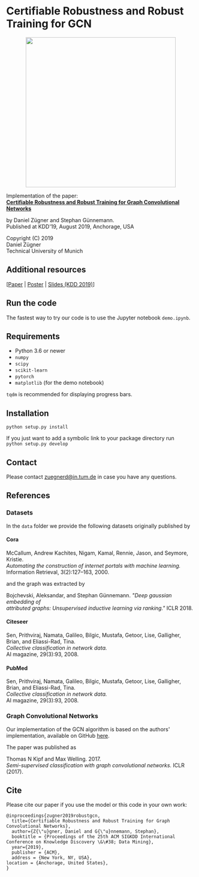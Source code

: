# Certifiable Robustness and Robust Training for GCN

<p align="center">
<img src="https://www.kdd.in.tum.de/fileadmin/w00bxq/www/robust-gcn/figure.png" width="400">
</p>

Implementation of the paper:   
**[Certifiable Robustness and Robust Training for Graph Convolutional Networks](https://arxiv.org/abs/1906.12269)**

by Daniel Zügner and Stephan Günnemann.   
Published at KDD'19, August 2019, Anchorage, USA

Copyright (C) 2019   
Daniel Zügner   
Technical University of Munich    

## Additional resources
[[Paper](https://arxiv.org/pdf/1906.12269.pdf) | [Poster](http://www.kdd.in.tum.de/fileadmin/w00bxq/www/robust-gcn/robust_gcn_poster.pdf) | [Slides (KDD 2019)](http://www.kdd.in.tum.de/fileadmin/w00bxq/www/robust-gcn/kdd2019_presentation_flattened.pdf)]

## Run the code
 
The fastest way to try our code is to use the Jupyter notebook `demo.ipynb`.

## Requirements
* Python 3.6 or newer
* `numpy`
* `scipy`
* `scikit-learn`
* `pytorch`
* `matplotlib` (for the demo notebook)

`tqdm` is recommended for displaying progress bars.

## Installation
`python setup.py install`

If you just want to add a symbolic link to your package directory run   
`python setup.py develop`
 
## Contact
Please contact zuegnerd@in.tum.de in case you have any questions.


## References
### Datasets
In the `data` folder we provide the following datasets originally published by   
#### Cora
McCallum, Andrew Kachites, Nigam, Kamal, Rennie, Jason, and Seymore, Kristie.  
*Automating the construction of internet portals with machine learning.*   
Information Retrieval, 3(2):127–163, 2000.

and the graph was extracted by

Bojchevski, Aleksandar, and Stephan Günnemann. *"Deep gaussian embedding of   
attributed graphs: Unsupervised inductive learning via ranking."* ICLR 2018.

#### Citeseer
Sen, Prithviraj, Namata, Galileo, Bilgic, Mustafa, Getoor, Lise, Galligher, Brian, and Eliassi-Rad, Tina.   
*Collective classification in network data.*   
AI magazine, 29(3):93, 2008.
#### PubMed
Sen, Prithviraj, Namata, Galileo, Bilgic, Mustafa, Getoor, Lise, Galligher, Brian, and Eliassi-Rad, Tina.   
*Collective classification in network data.*   
AI magazine, 29(3):93, 2008.

### Graph Convolutional Networks
Our implementation of the GCN algorithm is based on the authors' implementation,
available on GitHub [here](https://github.com/tkipf/gcn).

The paper was published as  

Thomas N Kipf and Max Welling. 2017.  
*Semi-supervised classification with graph
convolutional networks.* ICLR (2017).

## Cite
Please cite our paper if you use the model or this code in your own work:

```
@inproceedings{zugner2019robustgcn,
  title={Certifiable Robustness and Robust Training for Graph Convolutional Networks},
  author={Z{\"u}gner, Daniel and G{\"u}nnemann, Stephan},
  booktitle = {Proceedings of the 25th ACM SIGKDD International Conference on Knowledge Discovery \&\#38; Data Mining},
  year={2019},
  publisher = {ACM},
  address = {New York, NY, USA},
location = {Anchorage, United States},
}

```
